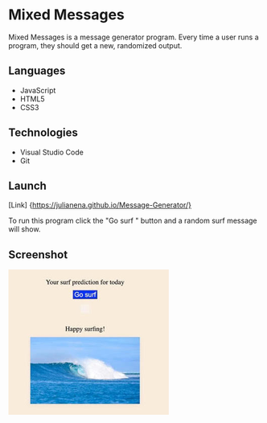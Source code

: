 # Mixed Messages

Mixed Messages is a message generator program. Every time a user runs a program, they should get a new, randomized output.


## Languages
+ JavaScript
+ HTML5
+ CSS3

## Technologies
+ Visual Studio Code
+ Git

## Launch

[Link] {https://julianena.github.io/Message-Generator/}

To run this program click the "Go surf " button and a random surf message will show.

## Screenshot
![](./images/screenshot.jpeg)

